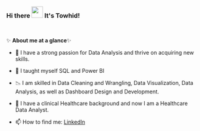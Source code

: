 
###  Hi there <img src="https://raw.githubusercontent.com/MartinHeinz/MartinHeinz/master/wave.gif" width="30px"> It's Towhid!

<p>&nbsp;</p>

✨ **About me at a glance**✨
- 👀 I have a strong passion for Data Analysis and thrive on acquiring new skills.
- 🌱 I taught myself SQL and Power BI
- 📉 I am skilled in Data Cleaning and Wrangling, Data Visualization, Data Analysis, as well as Dashboard Design and Development.
- 💉 I have a clinical Healthcare background and now I am a Healthcare Data Analyst.


- 📫 How to find me: [LinkedIn](https://www.linkedin.com/in/islammdtowhidul/)
<!--

<p>&nbsp;</p>
 
 💡**Skills**💡:
 
- Microsoft SQL Server
- Tableau
- Microsoft Excel
- Google Sheets


 <p>&nbsp;</p>


 📚**Courses and Certifications**📚
 
 - Google Data Analytics Certification
 
 
 
<p>&nbsp;</p>
 
 ⚡**Projects on Tableau**⚡
 
 - **Space Challenge**: Click [HERE](https://public.tableau.com/app/profile/thais.cooke/viz/SpaceMissions_16605611230430/Dashboard1)
 
 - **NYC_Airbnb**: Click [HERE](https://public.tableau.com/app/profile/thais.cooke/viz/NYC_airbnb_16590391722840/Story1)
 
 - **Aibnb Seattle**: Click [HERE](https://public.tableau.com/app/profile/thais.cooke/viz/AirbnbSeattle_16587973599060/Dashboard1)
 
 - **BellaBeat Capstone Project**: Click [HERE](https://public.tableau.com/app/profile/thais.cooke/viz/BellaBeat_Capstone_Project/BellabeatFitnessAnalysis)
 
 - **COVID Dashboard**: Click [HERE](https://public.tableau.com/app/profile/thais.cooke/viz/CovidDashboardProject_16450981925780/Dashboard1)
 
 - **Interactive Halloween Candy Tableau Dashboard**: Click [HERE](https://public.tableau.com/app/profile/thais.cooke/viz/HalloweenCandyAnalysis/Dashboard1)
 
 <p>&nbsp;</p>
 
 
 👩‍💻**Projects on SQL**👩‍💻
 
- **Cleaning Data in SQL**: Click [HERE](https://github.com/ThaisCooke/Nashville_Housing/blob/main/Data_Cleaning_SQL)

- **Danny's Diner**: Click [HERE](https://github.com/ThaisCooke/DannysDiner/blob/main/code)

- **Pizza Runner**: Click [HERE](https://github.com/ThaisCooke/pizza_runner)

- **Aibnb_NYC**: Click [HERE](https://github.com/ThaisCooke/NYC_airbnb/blob/main/airbnb)

- **Space Missions**: Click [HERE](https://github.com/ThaisCooke/Space_missions/blob/main/space_missions)

- **Game of Thrones**: Click [HERE](https://github.com/ThaisCooke/GOT/blob/main/SQLQueryGOT.sql)

- **BellaBeat**: Click [HERE](https://github.com/ThaisCooke/Bellabeat/blob/main/capstoneproject)

- **COVID Project**: Click [HERE](https://github.com/ThaisCooke/COVIDProject/blob/main/COVID)

- **Halloween Candy Analysis**: Click [HERE](https://github.com/ThaisCooke/halloweencandy/blob/main/candy)




 <p>&nbsp;</p>
 
[![Khuyen's github stats](https://github-readme-stats.vercel.app/api?username=thaiscooke&count_private=true&show_icons=true&theme=radical&hide_rank=false)](https://github.com/anuraghazra/github-readme-stats)

-->


<!--
**towhidrazu/towhidrazu** is a ✨ _special_ ✨ repository because its `README.md` (this file) appears on your GitHub profile.

Here are some ideas to get you started:

- 🔭 I’m currently working on ...
- 🌱 I’m currently learning ...
- 👯 I’m looking to collaborate on ...
- 🤔 I’m looking for help with ...
- 💬 Ask me about ...
- 📫 How to reach me: ...
- 😄 Pronouns: ...
- ⚡ Fun fact: ...
-->
